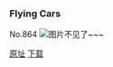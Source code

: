 ### Flying Cars
No.864
![图片不见了~~~](https://imgs.xkcd.com/comics/flying_cars.png)

[原址](https://xkcd.com//864) [下载](https://imgs.xkcd.com/comics/flying_cars.png)

